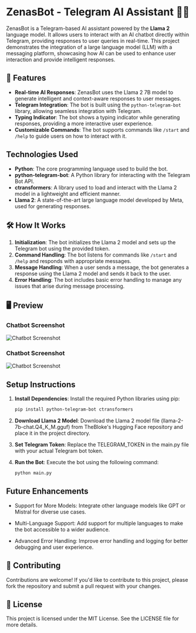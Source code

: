 # ZenasBot - Telegram AI Assistant 🌟🌟

ZenasBot is a Telegram-based AI assistant powered by the **Llama 2** language model. It allows users to interact with an AI chatbot directly within Telegram, providing responses to user queries in real-time. This project demonstrates the integration of a large language model (LLM) with a messaging platform, showcasing how AI can be used to enhance user interaction and provide intelligent responses.

## 🧩 Features

- **Real-time AI Responses**: ZenasBot uses the Llama 2 7B model to generate intelligent and context-aware responses to user messages.
- **Telegram Integration**: The bot is built using the `python-telegram-bot` library, allowing seamless integration with Telegram.
- **Typing Indicator**: The bot shows a typing indicator while generating responses, providing a more interactive user experience.
- **Customizable Commands**: The bot supports commands like `/start` and `/help` to guide users on how to interact with it.

## Technologies Used

- **Python**: The core programming language used to build the bot.
- **python-telegram-bot**: A Python library for interacting with the Telegram Bot API.
- **ctransformers**: A library used to load and interact with the Llama 2 model in a lightweight and efficient manner.
- **Llama 2**: A state-of-the-art large language model developed by Meta, used for generating responses.

## 🛠️ How It Works

1. **Initialization**: The bot initializes the Llama 2 model and sets up the Telegram bot using the provided token.
2. **Command Handling**: The bot listens for commands like `/start` and `/help` and responds with appropriate messages.
3. **Message Handling**: When a user sends a message, the bot generates a response using the Llama 2 model and sends it back to the user.
4. **Error Handling**: The bot includes basic error handling to manage any issues that arise during message processing.

## 🖥️ Preview
### **Chatbot Screenshot**
![Chatbot Screenshot](Images/First.png)

### **Chatbot Screenshot**
![Chatbot Screenshot](Images/Second.png)

## Setup Instructions

1. **Install Dependencies**: Install the required Python libraries using pip:
   ```bash
   pip install python-telegram-bot ctransformers
2. **Download Llama 2 Model**: Download the Llama 2 model file (llama-2-7b-chat.Q4_K_M.gguf) from TheBloke's Hugging Face repository and place it in the project directory.

3. **Set Telegram Token**: Replace the TELEGRAM_TOKEN in the main.py file with your actual Telegram bot token.

4. **Run the Bot**: Execute the bot using the following command:
    ```bash
    python main.py

## Future Enhancements
 - Support for More Models: Integrate other language models like GPT or Mistral for diverse use cases.

 - Multi-Language Support: Add support for multiple languages to make the bot accessible to a wider audience.

 - Advanced Error Handling: Improve error handling and logging for better debugging and user experience.

## 🤝 Contributing
Contributions are welcome! If you'd like to contribute to this project, please fork the repository and submit a pull request with your changes.

## 📜 License
This project is licensed under the MIT License. See the LICENSE file for more details.
